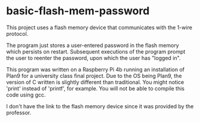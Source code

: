 # basic-flash-mem-password

This project uses a flash memory device that communicates with the 1-wire protocol.

The program just stores a user-entered password in the flash memory which persists on restart.
Subsequent executions of the program prompt the user to reenter the password, upon which the
user has "logged in".

This program was written on a Raspberry Pi 4b running an installation of Plan9 for a university 
class final project. Due to the OS being Plan9, the version of C written is slightly different 
than traditional. You might notice 'print' instead of 'printf', for example. You will not be 
able to compile this code using gcc.

I don't have the link to the flash memory device since it was provided by the professor.
